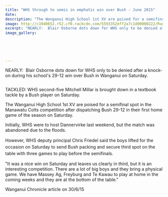 ```yaml
---
title: "WHS through to semis in emphatic win over Bush - June 2015"
date: 
description: "The Wanganui High School 1st XV are poised for a semifinal spot in the Manawatu Colts competition after dispatching Bush 29-12 in their first home game of the season on Saturday."
image: http://c1940652.r52.cf0.rackcdn.com/5593352eff2a7c1d00000222/Rugby-Blair-Osbourne-30.6.15.jpg
excerpt: "NEARLY:  Blair Osborne dots down for WHS only to be denied after a knock-on during his school's 29-12 win over Bush in Wanganui on Saturday."
image_gallery:
    
    
    
    
    
---
```


<p>NEARLY: &nbsp;Blair Osborne dots down for WHS only to be denied after a knock-on during his school's 29-12 win over Bush in Wanganui on Saturday.</p>
<p><span><img src=http://c1940652.r52.cf0.rackcdn.com/5591d3a8ff2a7c1d00000166/Rugby-v-Bush,-Millar-27.6.15.jpg alt="" /></span></p>
<p><span>TACKLED: WHS second-five Mitchell Millar is brought down in a textbook tackle by a Bush player on Saturday.</span></p>
<p>The Wanganui High School 1st XV are poised for a semifinal spot in the Manawatu Colts competition after dispatching Bush 29-12 in their first home game of the season on Saturday.</p>
<p>Initially, WHS were to host Dannervirke last weekend, but the match was abandoned due to the floods.</p>
<p><span style="line-height: 1.5;">However, WHS deputy principal Chris Friedel said the boys lifted for the occasion on Saturday to send Bush packing and secure third spot on the table with three games to play before the semifinals.</span></p>
<p>"It was a nice win on Saturday and leaves us clearly in third, but it is an interesting competition. There are a lot of big boys and they bring a physical game. We have Massey Ag, Freyburg and Te Kawau to play at home in the coming weeks and they are at the bottom of the table."</p>
<p><span>Wanganui Chronicle article on 30/6/15</span></p>

